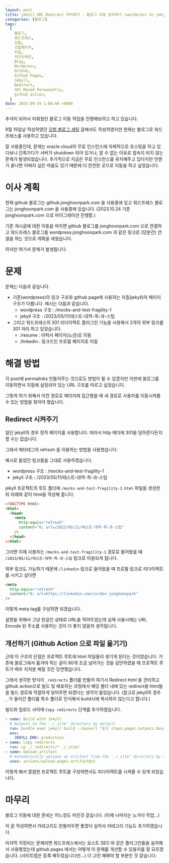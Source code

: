 ```yaml
---
layout: post
title: jekyll URL Redirect 처리하기 - 블로그 이동 준비하기 (wordpress to jekyll)
categories: [블로그]
tags:
  [
    블로그,
    워드프레스,
    깃헙,
    깃헙페이지,
    지킬,
    리다이렉트,
    Blog,
    Wordpress,
    Github,
    Github Pages,
    Jekyll,
    Redirect,
    301 Moved Permanently,
    github action,
  ]
date: 2023-09-29 1:00:00 +0900
---
```


추석이 되어서 미뤄뒀던 블로그 이동 작업을 진행해보려고 하고 있습니다.

9월 15일날 작성하였던 [깃헙 블로그 세팅](/2023/09/15/깃헙-블로그-세팅) 글에서도 작성하였지만 현재는 블로그로 워드프레스를 사용하고 있습니다.

잘 사용중인데, 문제는 oracle cloud의 무료 인스턴스에 자체적으로 호스팅을 하고 있다보니
간혹가다가 서버가 shutdown 되어 있거나, 알 수 없는 이유로 접속이 되지 않는 문제가 발생되었습니다.
추가적으로 지금은 무료 인스턴스를 유지해주고 있다지만 언젠가 끝나면 어쩌지 싶은 마음도 있기 때문에
더 안전한 곳으로 이동을 하고 싶었습니다.

# 이사 계획

현재 github 블로그는 github.jonghoonpark.com 을 사용중에 있고
워드프레스 블로그는 jonghoonpark.com 을 사용중에 있습니다.
(2023.10.24 기준 jonghoonpark.com 으로 마이그레이션 진행함.)

기존 게시글에 대한 이동을 마치면 github 블로그를 jonghoonpark.com 으로 연결하고
워드프레스 블로그를 wordpress.jonghoonpark.com 과 같은 링크로 (당분간) 연결을 하는 것으로 계획을 세웠습니다.

하지만 여기서 문제가 발생됩니다.

# 문제

문제는 다음과 같습니다.

- 기존(wordpress)의 링크 구조와 github page에 사용하는 지킬(jekyll)의 페이지 구조가 다릅니다. 예시는 다음과 같습니다.
  - wordpress 구조 : /mocks-and-test-fragility-1
  - jekyll 구조 : /2023/05/11/테스트-대역-목-과-스텁
- 그리고 워드프레스의 301 리다이렉트 플러그인 기능을 사용해서 2개의 외부 링크를 301 처리 하고 있었습니다.
  - /resume : 이력서 페이지(노션)로 이동
  - /linkedin : 링크드인 프로필 페이지로 이동

# 해결 방법

각 post에 permalinks 만들어주는 것으로도 방법이 될 수 있겠지만 이번에 블로그를 이동하면서 지킬에 설정되어 있는 URL 구조를 따르고 싶었습니다.

그렇게 하기 위해서 이전 경로로 페이지에 접근했을 때 새 경로로 사용자를 이동시켜줄 수 있는 방법을 찾아야 했습니다.

## Redirect 시켜주기

일단 jekyll의 경우 정적 페이지를 사용합니다. 따라서 http 헤더에 301을 담아준다든지 할 수는 없습니다.

그래서 메타테그의 refresh 을 이용하는 방법을 사용했습니다.

예시로 들었던 링크들을 그대로 사용하겠습니다.

- wordpress 구조 : /mocks-and-test-fragility-1
- jekyll 구조 : /2023/05/11/테스트-대역-목-과-스텁

jekyll 프로젝트의 루트 폴더에 `/mocks-and-test-fragility-1.html` 파일을 생성한 뒤 아래와 같이 html을 작성해 줍니다.

```html
<!DOCTYPE html>
<html>
  <head>
    <meta
      http-equiv="refresh"
      content="0; url=/2023/05/11/테스트-대역-목-과-스텁"
    />
  </head>
</html>
```

그러면 이제 사용자는 `/mocks-and-test-fragility-1` 경로로 들어왔을 때
`/2023/05/11/테스트-대역-목-과-스텁` 링크로 이동되게 됩니다.

외부 링크도 가능하기 때문에 `/linkedin` 링크로 들어왔을 때 프로필 링크로 리다이렉트를 시키고 싶다면

```html
<meta
  http-equiv="refresh"
  content="0; url=https://linkedin.com/in/dev-jonghoonpark"
/>
```

이렇게 meta tag를 구성하면 되겠습니다.

설명을 위해서 그냥 한글인 상태로 URL을 적어두었는데 실제 사용시에는 URL Encode 된 주소를 사용하는 것이 더 좋지 않을까 생각됩니다.

## 개선하기 (Github Action 으로 파일 옮기기)

근데 이 구조의 단점은 프로젝트 루트에 html 파일들이 생기게 된다는 것이였습니다.
기존에 블로그에서 옮겨야 하는 글이 80개 조금 넘어가는 것을 감안하였을 때 프로젝트 루트가 메우 지저분 해질 것은 당연했습니다.

그래서 생각한 방식이 `_redirects` 폴더를 만들어 여기서 Redirect html 을 관리하고 github action으로 빌드 및 배포하는 과정에서 해당 폴더 내에 있는 redirect용 html들을 빌드 경로에 적절하게 넣어주면 되겠다는 생각이 들었습니다.
(참고로 jekyll의 경우 `_` 가 들어간 폴더를 특수 폴더로 인식해서 build시에 복사하지 않는다고 합니다.)

빌드와 업로드 사이에 `Copy redirects` 단계를 추가하였습니다.

```yml
- name: Build with Jekyll
  # Outputs to the './_site' directory by default
  run: bundle exec jekyll build --baseurl "${{ steps.pages.outputs.base_path }}"
  env:
    JEKYLL_ENV: production
- name: Copy redirects
  run: cp ./_redirects/* ./_site/
- name: Upload artifact
  # Automatically uploads an artifact from the './_site' directory by default
  uses: actions/upload-pages-artifact@v2
```

이렇게 해서 깔끔한 프로젝트 루트를 구성하면서도 리다이렉트를 시켜줄 수 있게 되었습니다.

# 마무리

블로그 이동에 대한 준비는 어느정도 마친것 같습니다.
(이제 나머지는 노가다 작업...)

이 글 작성하면서 카테고리도 만들어두면 좋겠다 싶어서 카테고리 기능도 추가하였습니다.

마지막 걱정되는 문제라면
워드프레스에서는 요스트 SEO 와 같은 플러그인들을 설치해서 사용했었는데
github pages 에서는 어떻게 이 문제를 개선할 수 있을지를 잘 모르겠습니다.
(사이트맵은 등록 해두었습니다만...)
더 고민 해봐야 할 부분인 것 같습니다.
